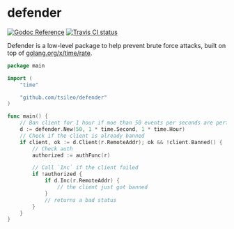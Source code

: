 # defender

[![Godoc Reference](https://godoc.org/github.com/tsileo/defender?status.png)](https://godoc.org/github.com/tsileo/defender)
[![Travis CI status](https://api.travis-ci.org/G07cha/defender.svg?branch=master)](https://travis-ci.org/G07cha/defender)

Defender is a low-level package to help prevent brute force attacks, built on top of [golang.org/x/time/rate](https://golang.org/x/time/rate).

```go
package main

import (
	"time"

	"github.com/tsileo/defender"
)

func main() {
	// Ban client for 1 hour if moe than 50 events per seconds are performed
	d := defender.New(50, 1 * time.Second, 1 * time.Hour)
	// Check if the client is already banned
	if client, ok := d.Client(r.RemoteAddr); ok && !client.Banned() {
		// Check auth
		authorized := authFunc(r)

		// Call `Inc` if the client failed
		if !authorized {
			if d.Inc(r.RemoteAddr) {
				// the client just got banned
			}
			// returns a bad status
		}
	}
}
```

